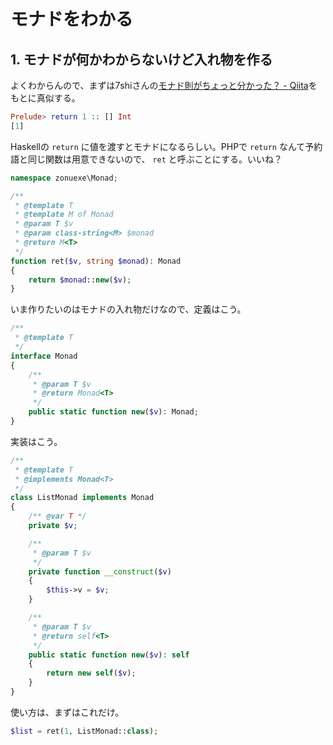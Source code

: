 # モナドをわかる

## 1. モナドが何かわからないけど入れ物を作る

よくわからんので、まずは7shiさんの[モナド則がちょっと分かった？ - Qiita](https://qiita.com/7shi/items/547b6137d7a3c482fe68)をもとに真似する。

```haskell
Prelude> return 1 :: [] Int
[1]
```

Haskellの `return` に値を渡すとモナドになるらしい。PHPで `return` なんて予約語と同じ関数は用意できないので、 `ret` と呼ぶことにする。いいね？

```php
namespace zonuexe\Monad;

/**
 * @template T
 * @template M of Monad
 * @param T $v
 * @param class-string<M> $monad
 * @return M<T>
 */
function ret($v, string $monad): Monad
{
    return $monad::new($v);
}
```

いま作りたいのはモナドの入れ物だけなので、定義はこう。

```php
/**
 * @template T
 */
interface Monad
{
    /**
     * @param T $v
     * @return Monad<T>
     */
    public static function new($v): Monad;
}
```

実装はこう。

```php
/**
 * @template T
 * @implements Monad<T>
 */
class ListMonad implements Monad
{
    /** @var T */
    private $v;

    /**
     * @param T $v
     */
    private function __construct($v)
    {
        $this->v = $v;
    }

    /**
     * @param T $v
     * @return self<T>
     */
    public static function new($v): self
    {
        return new self($v);
    }
}
```

使い方は、まずはこれだけ。

```php
$list = ret(1, ListMonad::class);
```
